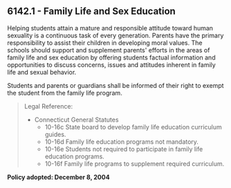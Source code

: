 ## 6142.1 - Family Life and Sex Education

Helping students attain a mature and responsible attitude toward human sexuality is a continuous task of every generation. Parents have the primary responsibility to assist their children in developing moral values. The schools should support and supplement parents' efforts in the areas of family life and sex education by offering students factual information and opportunities to discuss concerns, issues and attitudes inherent in family life and sexual behavior.

Students and parents or guardians shall be informed of their right to exempt the student from the family life program.

> Legal Reference: 
> 
> * Connecticut General Statutes
>   * 10-16c State board to develop family life education curriculum guides.
>   * 10-16d Family life education programs not mandatory.
>   * 10-16e Students not required to participate in family life education programs.
>   * 10-16f Family life programs to supplement required curriculum.

**Policy adopted:  December 8, 2004**

